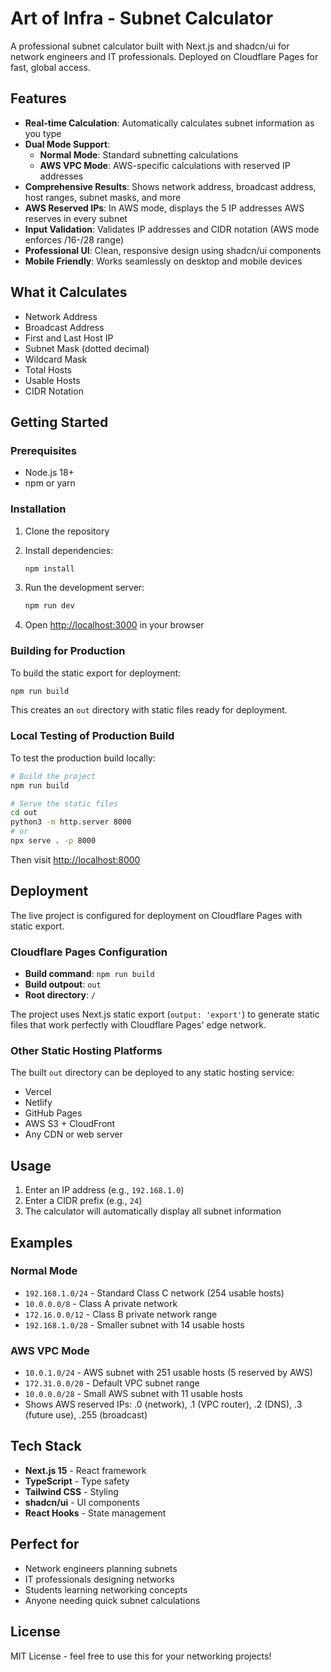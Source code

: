 # Art of Infra - Subnet Calculator

A professional subnet calculator built with Next.js and shadcn/ui for network engineers and IT professionals. Deployed on Cloudflare Pages for fast, global access.

## Features

- **Real-time Calculation**: Automatically calculates subnet information as you type
- **Dual Mode Support**:
  - **Normal Mode**: Standard subnetting calculations
  - **AWS VPC Mode**: AWS-specific calculations with reserved IP addresses
- **Comprehensive Results**: Shows network address, broadcast address, host ranges, subnet masks, and more
- **AWS Reserved IPs**: In AWS mode, displays the 5 IP addresses AWS reserves in every subnet
- **Input Validation**: Validates IP addresses and CIDR notation (AWS mode enforces /16-/28 range)
- **Professional UI**: Clean, responsive design using shadcn/ui components
- **Mobile Friendly**: Works seamlessly on desktop and mobile devices

## What it Calculates

- Network Address
- Broadcast Address
- First and Last Host IP
- Subnet Mask (dotted decimal)
- Wildcard Mask
- Total Hosts
- Usable Hosts
- CIDR Notation

## Getting Started

### Prerequisites

- Node.js 18+
- npm or yarn

### Installation

1. Clone the repository
2. Install dependencies:

   ```bash
   npm install
   ```

3. Run the development server:

   ```bash
   npm run dev
   ```

4. Open [http://localhost:3000](http://localhost:3000) in your browser

### Building for Production

To build the static export for deployment:

```bash
npm run build
```

This creates an `out` directory with static files ready for deployment.

### Local Testing of Production Build

To test the production build locally:

```bash
# Build the project
npm run build

# Serve the static files
cd out
python3 -m http.server 8000
# or
npx serve . -p 8000
```

Then visit [http://localhost:8000](http://localhost:8000)

## Deployment

The live project is configured for deployment on Cloudflare Pages with static export.

### Cloudflare Pages Configuration

- **Build command**: `npm run build`
- **Build outpout**: `out`
- **Root directory**: `/`

The project uses Next.js static export (`output: 'export'`) to generate static files that work perfectly with Cloudflare Pages' edge network.

### Other Static Hosting Platforms

The built `out` directory can be deployed to any static hosting service:
- Vercel
- Netlify  
- GitHub Pages
- AWS S3 + CloudFront
- Any CDN or web server

## Usage

1. Enter an IP address (e.g., `192.168.1.0`)
2. Enter a CIDR prefix (e.g., `24`)
3. The calculator will automatically display all subnet information

## Examples

### Normal Mode

- `192.168.1.0/24` - Standard Class C network (254 usable hosts)
- `10.0.0.0/8` - Class A private network
- `172.16.0.0/12` - Class B private network range
- `192.168.1.0/28` - Smaller subnet with 14 usable hosts

### AWS VPC Mode

- `10.0.1.0/24` - AWS subnet with 251 usable hosts (5 reserved by AWS)
- `172.31.0.0/20` - Default VPC subnet range
- `10.0.0.0/28` - Small AWS subnet with 11 usable hosts
- Shows AWS reserved IPs: .0 (network), .1 (VPC router), .2 (DNS), .3 (future use), .255 (broadcast)

## Tech Stack

- **Next.js 15** - React framework
- **TypeScript** - Type safety
- **Tailwind CSS** - Styling
- **shadcn/ui** - UI components
- **React Hooks** - State management

## Perfect for

- Network engineers planning subnets
- IT professionals designing networks
- Students learning networking concepts
- Anyone needing quick subnet calculations

## License

MIT License - feel free to use this for your networking projects!
